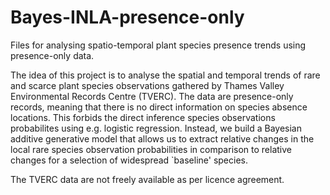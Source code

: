 # Bayes-INLA-presence-only
Files for analysing spatio-temporal plant species presence trends using presence-only data.

The idea of this project is to analyse the spatial and temporal trends of rare and scarce plant species observations gathered by Thames Valley Environmental Records Centre (TVERC).
The data are presence-only records, meaning that there is no direct information on species absence locations. This forbids the direct inference species observations probabilites
using e.g. logistic regression. Instead, we build a Bayesian additive generative model that allows us to extract relative changes in the local rare species observation probabilities
in comparison to relative changes for a selection of widespread `baseline' species.

The TVERC data are not freely available as per licence agreement.
